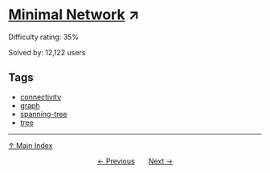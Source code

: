 # [Minimal Network](https://projecteuler.net/problem=107) ↗️

Difficulty rating: 35%

Solved by: 12,122 users
## Tags

- [connectivity](../tags/connectivity.md)
- [graph](../tags/graph.md)
- [spanning-tree](../tags/spanning-tree.md)
- [tree](../tags/tree.md)



---

[↑ Main Index](../README.md)


<div align=center><a href='106.md'>← Previous</a> &nbsp;&nbsp; &nbsp;&nbsp;  <a href='108.md'>Next →</a></div>
